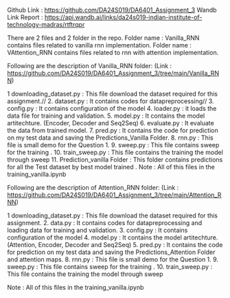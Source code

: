 Github Link : https://github.com/DA24S019/DA6401_Assignment_3
Wandb Link  Report : https://api.wandb.ai/links/da24s019-indian-institute-of-technology-madras/rtftrqpr

There are 2 files and 2 folder in the repo.
Folder name : Vanilla_RNN contains files related to vanilla rnn implementation.
Folder name : VAttention_RNN contains files related to rnn with attention implementation.

Following are the description of Vanilla_RNN folder: 
(Link : https://github.com/DA24S019/DA6401_Assignment_3/tree/main/Vanilla_RNN)

1 downloading_dataset.py  : This file download the dataset required for this assignment.//
2. dataset.py : It contains codes for datapreprocessing//
3. config.py : It contains configuration of the model
4. loader.py : it loads the data file for training and validation.
5. model.py : It contains the model artitechture. (Encoder, Decoder and Seq2Seq)
6. evaluate.py : It evaluate the data from trained model.
7. pred.py : It contains the code for prediction on my test data and saving the Predictions_Vanilla Folder.
8. rnn.py : This file is small demo for the Question 1.
9. sweep.py : This file contains sweep for the training .
10. train_sweep.py : This file contains the training the model through sweep 
11. Prediction_vanilla  Folder : This folder contains predictions for all the Test dataset by best model trained .
Note : All of this files in the  training_vanilla.ipynb

Following are the description of Attention_RNN folder: 
(Link : https://github.com/DA24S019/DA6401_Assignment_3/tree/main/Attention_RNN)

1 downloading_dataset.py  : This file download the dataset required for this assignment.
2. data.py : It contains codes for datapreprocessing and loading data for training and validation.
3. config.py : It contains configuration of the model
4. model.py : It contains the model artitechture. (Attention, Encoder, Decoder and Seq2Seq)
5. pred.py : It contains the code for prediction on my test data and saving the Predictions_Attention Folder and attention maps.
8. rnn.py : This file is small demo for the Question 1.
9. sweep.py : This file contains sweep for the training .
10. train_sweep.py : This file contains the training the model through sweep 

Note : All of this files in the  training_vanilla.ipynb





